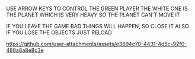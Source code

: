 USE ARROW KEYS TO CONTROL THE GREEN PLAYER
THE WHITE ONE IS THE PLANET WHICH IS VERY HEAVY SO THE PLANET CAN'T MOVE IT

IF YOU LEAVE THE GAME BAD THINGS WILL HAPPEN, SO CLOSE IT
ALSO IF YOU LOSE THE OBJECTS JUST RELOAD



https://github.com/user-attachments/assets/e3694c70-4431-4d5c-92f0-488a8a8e8c3e

